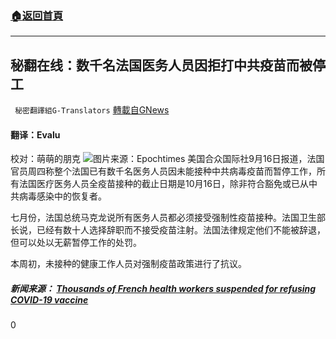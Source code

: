 ###  [:house:返回首頁](https://github.com/ourhimalayas/txt)
---


## 秘翻在线：数千名法国医务人员因拒打中共疫苗而被停工
` 秘密翻譯組G-Translators` [轉載自GNews](https://gnews.org/zh-hans/1537694/)

#### 翻译：Evalu
校对：萌萌的朋克
![](https://assets.gnews.org/wp-content/uploads/2021/09/1-75.jpg)图片来源：Epochtimes
美国合众国际社9月16日报道，法国官员周四称整个法国已有数千名医务人员因未能接种中共病毒疫苗而暂停工作，所有法国医疗医务人员全疫苗接种的截止日期是10月16日，除非符合豁免或已从中共病毒感染中的恢复者。

七月份，法国总统马克龙说所有医务人员都必须接受强制性疫苗接种。法国卫生部长说，已经有数十人选择辞职而不接受疫苗注射。法国法律规定他们不能被辞退，但可以处以无薪暂停工作的处罚。

本周初，未接种的健康工作人员对强制疫苗政策进行了抗议。

##### 新闻来源： [Thousands of French health workers suspended for refusing COVID-19 vaccine](https://www.upi.com/Top_News/World-News/2021/09/16/france-health-workers-covid-vaccine/4051631813677/)

0
